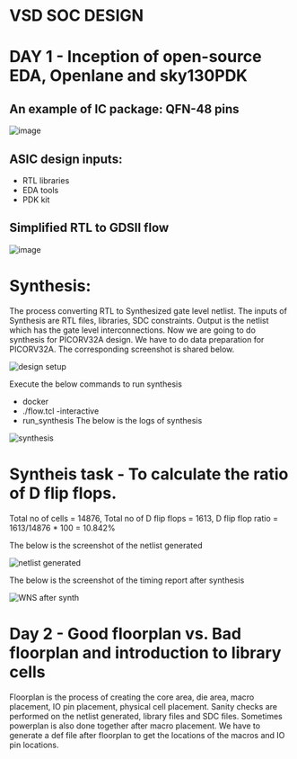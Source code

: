 # VSD SOC DESIGN 
# DAY 1 - Inception of open-source EDA, Openlane and sky130PDK 
## An example of IC package: QFN-48 pins
![image](https://github.com/Christi1992/Physical_design/assets/168098124/8cccc627-a9c8-4e52-a8c2-5c26d0ba8ee4)

## ASIC design inputs:
* RTL libraries
* EDA tools
* PDK kit
## Simplified RTL to GDSII flow
![image](https://github.com/Christi1992/Physical_design/assets/168098124/3aae3771-1ca1-4478-b680-05e4bd1b58ee)

# Synthesis: 
The process converting RTL to Synthesized gate level netlist. The inputs of Synthesis are RTL files, libraries, SDC constraints. Output is the netlist which has the gate level interconnections. Now we are going to do synthesis for PICORV32A design. 
We have to do data preparation for PICORV32A. The corresponding screenshot is shared below.

![design setup ](https://github.com/Christi1992/Physical_design/assets/168098124/7773004f-c794-44db-9d52-3b4f22f8665d)

Execute the below commands to run synthesis
* docker
* ./flow.tcl -interactive
* run_synthesis
The below is the logs of synthesis

![synthesis](https://github.com/Christi1992/Physical_design/assets/168098124/9885b164-5a62-4e02-a8d9-f532e69eca96)

# Syntheis task - To calculate the ratio of D flip flops.
Total no of cells = 14876, Total no of D flip flops = 1613, D flip flop ratio = 1613/14876 * 100 = 10.842%

The below is the screenshot of the netlist generated

![netlist generated](https://github.com/Christi1992/Physical_design/assets/168098124/839305ce-e052-4f20-aed1-6cb805a7c015)

The below is the screenshot of the timing report after synthesis

![WNS after synth](https://github.com/Christi1992/Physical_design/assets/168098124/619a13ba-a209-4113-8ba8-e46a2f1fd4af)

# Day 2 - Good floorplan vs. Bad floorplan and introduction to library cells

Floorplan is the process of creating the core area, die area, macro placement, IO pin placement, physical cell placement. Sanity checks are performed on the netlist generated, library files and SDC files. Sometimes powerplan is also done together after macro placement. We have to generate a def file after floorplan to get the locations of the macros and IO pin locations. 



